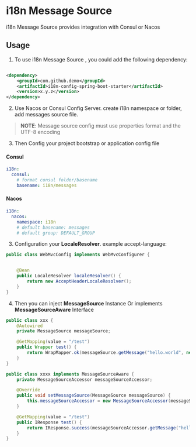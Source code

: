 # i18n Message Source

i18n Message Source provides integration with Consul or Nacos

## Usage

1. To use i18n Message Source , you could add the following dependency:

```xml

<dependency>
    <groupId>com.github.demo</groupId>
    <artifactId>i18n-config-spring-boot-starter</artifactId>
    <version>x.y.z</version>
</dependency>
```

2. Use Nacos or Consul Config Server. create i18n namespace or folder, add messages source file.

> **NOTE**: Message source config must use properties format and the UTF-8 encoding

3. Then Config your project bootstrap or application config file

#### Consul

```yaml
i18n:
  consul:
    # format consul folder/basename
    basename: i18n/messages
```

#### Nacos

```yaml
i18n:
  nacos:
    namespace: i18n
    # default basename: messages
    # default group: DEFAULT_GROUP
```

3. Configuration your  **LocaleResolver**. example accept-language:

```java
public class WebMvcConfig implements WebMvcConfigurer {


    @Bean
    public LocaleResolver localeResolver() {
        return new AcceptHeaderLocaleResolver();
    }
}
```

4. Then you can inject **MessageSource** Instance Or implements **MessageSourceAware** Interface

```java
public class xxx {
    @Autowired
    private MessageSource messageSource;

    @GetMapping(value = "/test")
    public Wrapper test() {
        return WrapMapper.ok(messageSource.getMessage("hello.world", new Object[]{"哈哈哈"}, Locale.CHINA));
    }
}
```


```java
public class xxxx implements MessageSourceAware {
    private MessageSourceAccessor messageSourceAccessor;

    @Override
    public void setMessageSource(MessageSource messageSource) {
        this.messageSourceAccessor = new MessageSourceAccessor(messageSource);
    }

    @GetMapping(value = "/test")
    public IResponse test() {
        return IResponse.success(messageSourceAccessor.getMessage("hello.world", new Object[]{"哈哈哈"}));
    }
}
```
